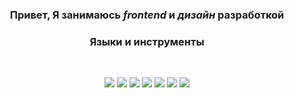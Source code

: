 <h3 align="center">Привет, Я занимаюсь <em>frontend</em> и <em>дизайн</em> разработкой</h3>
<h3 align="center">Языки и инструменты</h3>
<br/>
<p align="center">
  <img src="https://img.shields.io/badge/-typescript-007ACC?&style=for-the-badge&logo=javascript&logoColor=white" />
  <img src="https://img.shields.io/badge/NUXT-38B2AC?style=for-the-badge&logo=nuxt.js&logoColor=white" />
  <img src="https://img.shields.io/badge/-Figma-ff3b00?&style=for-the-badge&logo=figma&logoColor=white" /> 
  <img src="https://img.shields.io/badge/NEXT-202020?style=for-the-badge&logo=next.js&logoColor=white" />
  <img src="https://img.shields.io/badge/-css3-1572B6?&style=for-the-badge&logo=css3&logoColor=white" />
  <img src="https://img.shields.io/badge/-firebase-FFCB2B?&style=for-the-badge&logo=firebase&logoColor=black" />
  <img src="https://img.shields.io/badge/-Git-F05032?&style=for-the-badge&logo=git&logoColor=white" />  
</p>
